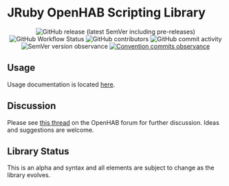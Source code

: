 # JRuby OpenHAB Scripting Library


<p align="center">
    <img alt="GitHub release (latest SemVer including pre-releases)" src="https://img.shields.io/github/v/release/boc-tothefuture/openhab-jruby?include_prereleases"/>
    <img alt="GitHub Workflow Status" src="https://img.shields.io/github/workflow/status/boc-tothefuture/openhab-jruby/Openhab-JRuby-Scripting"/>
    <img alt="GitHub contributors" src="https://img.shields.io/github/contributors/boc-tothefuture/openhab-jruby"/>
    <img alt="GitHub commit activity" src="https://img.shields.io/github/commit-activity/w/boc-tothefuture/openhab-jruby"/>
    <img alt="SemVer version observance" src="https://img.shields.io/badge/semver-2.0.0-blue"/>
    <a href="https://conventionalcommits.org"/>
       <img alt="Convention commits observance" src="https://img.shields.io/badge/Conventional%20Commits-1.0.0-yellow.svg"/>
    </a>
</p>


## Usage
Usage documentation is located [here](https://boc-tothefuture.github.io/openhab-jruby/).

## Discussion
Please see [this thread](https://community.openhab.org/t/jruby-openhab-rules-system/110598) on the OpenHAB forum for further discussion.  Ideas and suggestions are welcome.

## Library Status
This is an alpha and syntax and all elements are subject to change as the library evolves.
